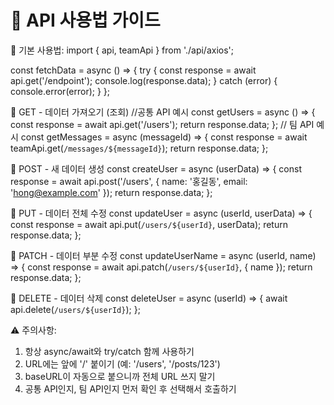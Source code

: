  📖 API 사용법 가이드
 ============================================

 🔹 기본 사용법:
 import { api, teamApi } from './api/axios';

 const fetchData = async () => {
   try {
     const response = await api.get('/endpoint');
     console.log(response.data);
   } catch (error) {
     console.error(error);
   }
 };

 🔹 GET - 데이터 가져오기 (조회)
 //공통 API 예시
 const getUsers = async () => {
   const response = await api.get('/users');
   return response.data;
 };
 // 팀 API 예시
const getMessages = async (messageId) => {
  const response = await teamApi.get(`/messages/${messageId}`);
  return response.data;
};

 🔹 POST - 새 데이터 생성
 const createUser = async (userData) => {
   const response = await api.post('/users', {
     name: '홍길동',
     email: 'hong@example.com'
   });
   return response.data;
 };

 🔹 PUT - 데이터 전체 수정
 const updateUser = async (userId, userData) => {
   const response = await api.put(`/users/${userId}`, userData);
   return response.data;
 };

 🔹 PATCH - 데이터 부분 수정
 const updateUserName = async (userId, name) => {
   const response = await api.patch(`/users/${userId}`, { name });
   return response.data;
 };

 🔹 DELETE - 데이터 삭제
 const deleteUser = async (userId) => {
   await api.delete(`/users/${userId}`);
 };

 ⚠️ 주의사항:
 1. 항상 async/await와 try/catch 함께 사용하기
 2. URL에는 앞에 '/' 붙이기 (예: '/users', '/posts/123')
 3. baseURL이 자동으로 붙으니까 전체 URL 쓰지 말기
 4. 공통 API인지, 팀 API인지 먼저 확인 후 선택해서 호출하기